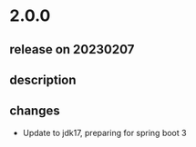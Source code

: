 # 2.0.0

## release on 20230207
## description
## changes
* Update to jdk17, preparing for spring boot 3

